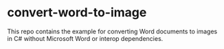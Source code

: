 # convert-word-to-image
This repo contains the example for converting Word documents to images in C# without Microsoft Word or interop dependencies.
